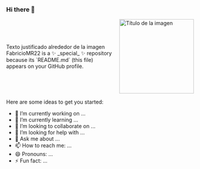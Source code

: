 ### Hi there 👋

<div style="display: flex; align-items: center; justify-content: flex-end;">
  Texto justificado alrededor de la imagen
  FabricioMR22 is a ✨ _special_ ✨ repository because its `README.md` (this file) appears on your GitHub profile.

  <img src="https://media.giphy.com/media/bAQH7WXKqtIBrPs7sR/giphy.gif" alt="Título de la imagen" style="margin-left: 20px;" width="200">
</div>

Here are some ideas to get you started:

- 🔭 I’m currently working on ...
- 🌱 I’m currently learning ...
- 👯 I’m looking to collaborate on ...
- 🤔 I’m looking for help with ...
- 💬 Ask me about ...
- 📫 How to reach me: ...
- 😄 Pronouns: ...
- ⚡ Fun fact: ...
